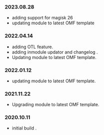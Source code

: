 ### 2023.08.28
- adding support for magisk 26
- updating module to latest OMF template 

### 2022.04.14
- adding OTL feature.
- adding inmodule updator and changelog .
- Updating module to latest OMF template.

### 2022.01.12
- updating module to latest OMF template.

### 2021.11.22
- Upgrading module to latest OMF template.

### 2020.10.11
- initial build .